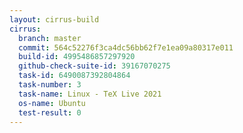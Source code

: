 ```yaml
---
layout: cirrus-build
cirrus:
  branch: master
  commit: 564c52276f3ca4dc56bb62f7e1ea09a80317e011
  build-id: 4995486857297920
  github-check-suite-id: 39167070275
  task-id: 6490087392804864
  task-number: 3
  task-name: Linux - TeX Live 2021
  os-name: Ubuntu
  test-result: 0
---
```

